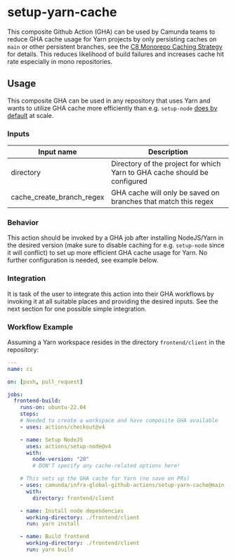 # setup-yarn-cache

This composite Github Action (GHA) can be used by Camunda teams to reduce GHA cache usage for Yarn projects by only persisting caches on `main` or other persistent branches, see the [C8 Monorepo Caching Strategy](https://github.com/camunda/camunda/wiki/CI-&-Automation#caching-strategy) for details. This reduces likelihood of build failures and increases cache hit rate especially in mono repositories.

## Usage

This composite GHA can be used in any repository that uses Yarn and wants to utilize GHA cache more efficiently than e.g. `setup-node` [does by default](https://github.com/actions/setup-node/issues/663) at scale.

### Inputs

| Input name           | Description                                        |
|----------------------|----------------------------------------------------|
| directory | Directory of the project for which Yarn to GHA cache should be configured |
| cache_create_branch_regex | GHA cache will only be saved on branches that match this regex |

### Behavior

This action should be invoked by a GHA job after installing NodeJS/Yarn in the desired version (make sure to disable caching for e.g. `setup-node` since it will conflict) to set up more efficient GHA cache usage for Yarn. No further configuration is needed, see example below.

### Integration

It is task of the user to integrate this action into their GHA workflows by invoking it at all suitable places and providing the desired inputs. See the next section for one possible simple integration.

### Workflow Example

Assuming a Yarn workspace resides in the directory `frontend/client` in the repository:

```yaml
---
name: ci

on: [push, pull_request]

jobs:
  frontend-build:
    runs-on: ubuntu-22.04
    steps:
    # Needed to create a workspace and have composite GHA available
    - uses: actions/checkout@v4

    - name: Setup NodeJS
      uses: actions/setup-node@v4
      with:
        node-version: "20"
        # DON'T specify any cache-related options here!

    # This sets up the GHA cache for Yarn (no save on PRs)
    - uses: camunda/infra-global-github-actions/setup-yarn-cache@main
      with:
        directory: frontend/client

    - name: Install node dependencies
      working-directory: ./frontend/client
      run: yarn install

    - name: Build frontend
      working-directory: ./frontend/client
      run: yarn build

```
